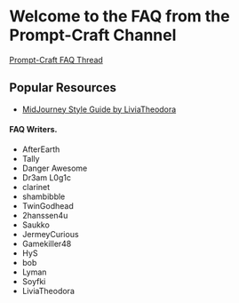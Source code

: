 # Welcome to the FAQ from the Prompt-Craft Channel
[Prompt-Craft FAQ Thread](https://discord.com/channels/662267976984297473/996170079102312468)


## Popular Resources
- [MidJourney Style Guide by LiviaTheodora]()




#### FAQ Writers.  
- AfterEarth
- Tally
- Danger Awesome
- Dr3am L0g1c
- clarinet
- shambibble
- TwinGodhead
- 2hanssen4u
- Saukko
- JermeyCurious
- Gamekiller48
- HyS 
- bob
- Lyman
- Soyfki
- LiviaTheodora
